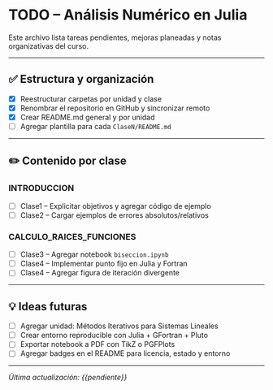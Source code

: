 # TODO – Análisis Numérico en Julia

Este archivo lista tareas pendientes, mejoras planeadas y notas organizativas del curso.

---

## ✅ Estructura y organización

- [x] Reestructurar carpetas por unidad y clase
- [x] Renombrar el repositorio en GitHub y sincronizar remoto
- [x] Crear README.md general y por unidad
- [ ] Agregar plantilla para cada `ClaseN/README.md`

---

## ✏️ Contenido por clase

### INTRODUCCION
- [ ] Clase1 – Explicitar objetivos y agregar código de ejemplo
- [ ] Clase2 – Cargar ejemplos de errores absolutos/relativos

### CALCULO_RAICES_FUNCIONES
- [ ] Clase3 – Agregar notebook `biseccion.ipynb`
- [ ] Clase4 – Implementar punto fijo en Julia y Fortran
- [ ] Clase4 – Agregar figura de iteración divergente

---

## 💡 Ideas futuras

- [ ] Agregar unidad: Métodos Iterativos para Sistemas Lineales
- [ ] Crear entorno reproducible con Julia + GFortran + Pluto
- [ ] Exportar notebook a PDF con TikZ o PGFPlots
- [ ] Agregar badges en el README para licencia, estado y entorno

---

_Última actualización: {{pendiente}}_